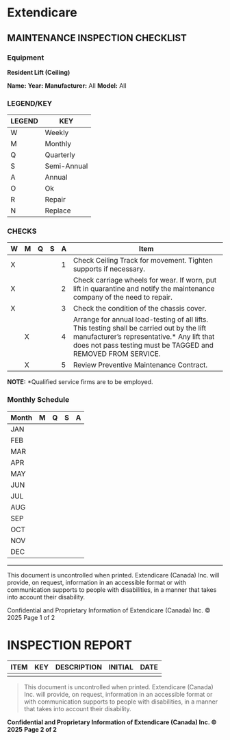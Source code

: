 # Extendicare
## MAINTENANCE INSPECTION CHECKLIST

### Equipment
**Resident Lift (Ceiling)**

**Name:**
**Year:**
**Manufacturer:** All
**Model:** All

### LEGEND/KEY
| LEGEND | KEY       |
|--------|-----------|
| W      | Weekly    |
| M      | Monthly   |
| Q      | Quarterly |
| S      | Semi-Annual |
| A      | Annual    |
| O      | Ok       |
| R      | Repair    |
| N      | Replace   |

### CHECKS
| W | M | Q | S | A | Item                                                                 |
|---|---|---|---|---|----------------------------------------------------------------------|
| X |   |   |   | 1 | Check Ceiling Track for movement. Tighten supports if necessary.    |
| X |   |   |   | 2 | Check carriage wheels for wear. If worn, put lift in quarantine and notify the maintenance company of the need to repair. |
| X |   |   |   | 3 | Check the condition of the chassis cover.                           |
|   | X |   |   | 4 | Arrange for annual load-testing of all lifts. This testing shall be carried out by the lift manufacturer’s representative.* Any lift that does not pass testing must be TAGGED and REMOVED FROM SERVICE. |
|   | X |   |   | 5 | Review Preventive Maintenance Contract.                             |

**NOTE:**
*Qualified service firms are to be employed.

### Monthly Schedule
| Month | M | Q | S | A |
|-------|---|---|---|---|
| JAN   |   |   |   |   |
| FEB   |   |   |   |   |
| MAR   |   |   |   |   |
| APR   |   |   |   |   |
| MAY   |   |   |   |   |
| JUN   |   |   |   |   |
| JUL   |   |   |   |   |
| AUG   |   |   |   |   |
| SEP   |   |   |   |   |
| OCT   |   |   |   |   |
| NOV   |   |   |   |   |
| DEC   |   |   |   |   |

----

This document is uncontrolled when printed. Extendicare (Canada) Inc. will provide, on request, information in an accessible format or with communication supports to people with disabilities, in a manner that takes into account their disability.

Confidential and Proprietary Information of Extendicare (Canada) Inc. © 2025
Page 1 of 2

# INSPECTION REPORT

| ITEM | KEY | DESCRIPTION | INITIAL | DATE |
|------|-----|-------------|---------|------|
|      |     |             |         |      |

> This document is uncontrolled when printed. Extendicare (Canada) Inc. will provide, on request, information in an accessible format or with communication supports to people with disabilities, in a manner that takes into account their disability.

**Confidential and Proprietary Information of Extendicare (Canada) Inc. © 2025**
**Page 2 of 2**